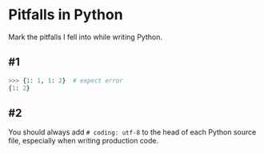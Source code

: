 # Pitfalls in Python
Mark the pitfalls I fell into while writing Python.


## #1
```python
>>> {1: 1, 1: 2}  # expect error
{1: 2}
```

## #2
You should always add `# coding: utf-8` to the head of each Python source file, especially when writing production code.
